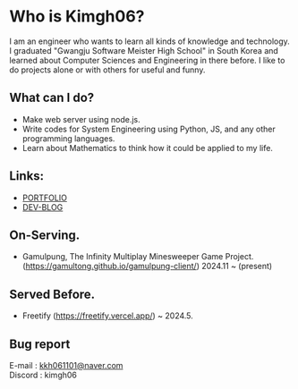 # Who is Kimgh06?
I am an engineer who wants to learn all kinds of knowledge and technology.
I graduated "Gwangju Software Meister High School" in South Korea and learned about Computer Sciences and Engineering in there before.
I like to do projects alone or with others for useful and funny.

## What can I do?
- Make web server using node.js.
- Write codes for System Engineering using Python, JS, and any other programming languages.
- Learn about Mathematics to think how it could be applied to my life.

## Links:
- [PORTFOLIO](https://kimgh06.notion.site/af98b0892fa44a62a62b222c3bae0120?pvs=74)
- [DEV-BLOG](https://velog.io/@kimgh06/posts)
  
## On-Serving.
- Gamulpung, The Infinity Multiplay Minesweeper Game Project. (https://gamultong.github.io/gamulpung-client/) 2024.11 ~ (present)
## Served Before.
- Freetify (https://freetify.vercel.app/) ~ 2024.5.
<!--<img src = "./image.png" title="Congratulations My 999 Contributions!!!" alt='My 999th Contribute in 2022'/>-->
## Bug report
E-mail : kkh061101@naver.com<br/>
Discord : kimgh06<br/>
